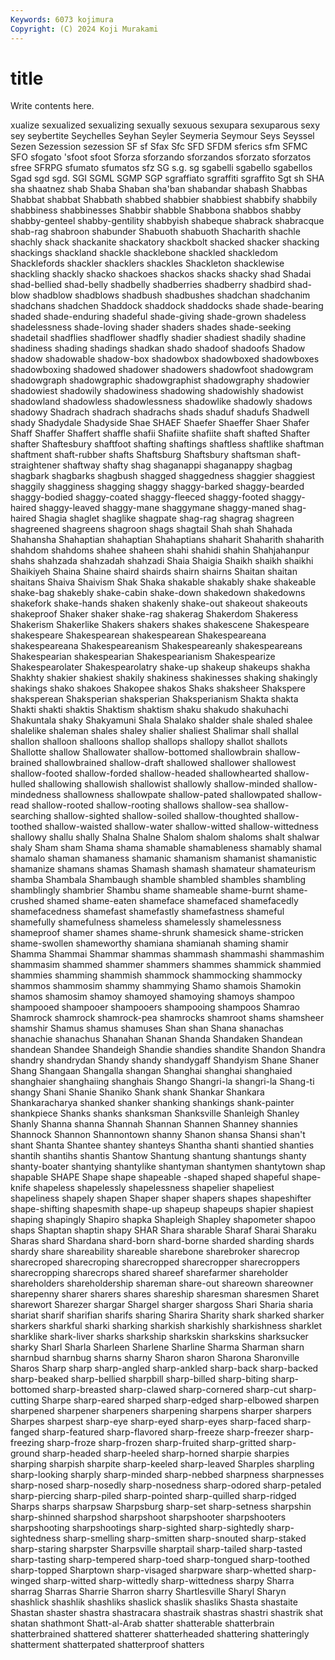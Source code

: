 ```yaml
---
Keywords: 6073 kojimura
Copyright: (C) 2024 Koji Murakami
---
```


# title

Write contents here.



xualize sexualized sexualizing sexually sexuous sexupara sexuparous sexy sey
seybertite Seychelles Seyhan Seyler Seymeria Seymour Seys Seyssel Sezen Sezession
sezession SF sf Sfax Sfc SFD SFDM sferics sfm SFMC
SFO sfogato 'sfoot sfoot Sforza sforzando sforzandos sforzato sforzatos sfree
SFRPG sfumato sfumatos sfz SG s.g. sg sgabelli sgabello sgabellos
Sgad sgd sgd. SGI SGML SGMP SGP sgraffiato sgraffiti sgraffito
Sgt sh SHA sha shaatnez shab Shaba Shaban sha'ban shabandar
shabash Shabbas Shabbat shabbat Shabbath shabbed shabbier shabbiest shabbify shabbily
shabbiness shabbinesses Shabbir shabble Shabbona shabbos shabby shabby-genteel shabby-gentility shabbyish
shabeque shabrack shabracque shab-rag shabroon shabunder Shabuoth shabuoth Shacharith shachle
shachly shack shackanite shackatory shackbolt shacked shacker shacking shackings shackland
shackle shacklebone shackled shackledom Shacklefords shackler shacklers shackles Shackleton shacklewise
shackling shackly shacko shackoes shackos shacks shacky shad Shadai shad-bellied
shad-belly shadbelly shadberries shadberry shadbird shad-blow shadblow shadblows shadbush shadbushes
shadchan shadchanim shadchans shadchen Shaddock shaddock shaddocks shade shade-bearing shaded
shade-enduring shadeful shade-giving shade-grown shadeless shadelessness shade-loving shader shaders shades
shade-seeking shadetail shadflies shadflower shadfly shadier shadiest shadily shadine shadiness
shading shadings shadkan shado shadoof shadoofs Shadow shadow shadowable shadow-box
shadowbox shadowboxed shadowboxes shadowboxing shadowed shadower shadowers shadowfoot shadowgram shadowgraph
shadowgraphic shadowgraphist shadowgraphy shadowier shadowiest shadowily shadowiness shadowing shadowishly shadowist
shadowland shadowless shadowlessness shadowlike shadowly shadows shadowy Shadrach shadrach shadrachs
shads shaduf shadufs Shadwell shady Shadydale Shadyside Shae SHAEF Shaefer
Shaeffer Shaer Shafer Shaff Shaffer Shaffert shaffle shafii Shafiite shafiite
shaft shafted Shafter shafter Shaftesbury shaftfoot shafting shaftings shaftless shaftlike
shaftman shaftment shaft-rubber shafts Shaftsburg Shaftsbury shaftsman shaft-straightener shaftway shafty
shag shaganappi shaganappy shagbag shagbark shagbarks shagbush shagged shaggedness shaggier
shaggiest shaggily shagginess shagging shaggy shaggy-barked shaggy-bearded shaggy-bodied shaggy-coated shaggy-fleeced
shaggy-footed shaggy-haired shaggy-leaved shaggy-mane shaggymane shaggy-maned shag-haired Shagia shaglet shaglike
shagpate shag-rag shagrag shagreen shagreened shagreens shagroon shags shagtail Shah
shah Shahada Shahansha Shahaptian shahaptian Shahaptians shaharit Shaharith shaharith shahdom
shahdoms shahee shaheen shahi shahidi shahin Shahjahanpur shahs shahzada shahzadah
shahzadi Shaia Shaigia Shaikh shaikh shaikhi Shaikiyeh Shaina Shaine shaird
shairds shairn shairns Shaitan shaitan shaitans Shaiva Shaivism Shak Shaka
shakable shakably shake shakeable shake-bag shakebly shake-cabin shake-down shakedown shakedowns
shakefork shake-hands shaken shakenly shake-out shakeout shakeouts shakeproof Shaker shaker
shake-rag shakerag Shakerdom Shakeress Shakerism Shakerlike Shakers shakers shakes shakescene
Shakespeare shakespeare Shakespearean shakespearean Shakespeareana shakespeareana Shakespeareanism Shakespeareanly shakespeareans Shakespearian
shakespearian Shakespearianism Shakespearize Shakespearolater Shakespearolatry shake-up shakeup shakeups shakha Shakhty
shakier shakiest shakily shakiness shakinesses shaking shakingly shakings shako shakoes
Shakopee shakos Shaks shaksheer Shakspere shaksperean Shaksperian shaksperian Shaksperianism Shakta
shakta Shakti shakti shaktis Shaktism shaktism shaku shakudo shakuhachi Shakuntala
shaky Shakyamuni Shala Shalako shalder shale shaled shalee shalelike shaleman
shales shaley shalier shaliest Shalimar shall shallal shallon shalloon shalloons
shallop shallops shallopy shallot shallots Shallotte shallow Shallowater shallow-bottomed shallowbrain
shallow-brained shallowbrained shallow-draft shallowed shallower shallowest shallow-footed shallow-forded shallow-headed shallowhearted
shallow-hulled shallowing shallowish shallowist shallowly shallow-minded shallow-mindedness shallowness shallowpate shallow-pated
shallowpated shallow-read shallow-rooted shallow-rooting shallows shallow-sea shallow-searching shallow-sighted shallow-soiled shallow-thoughted
shallow-toothed shallow-waisted shallow-water shallow-witted shallow-wittedness shallowy shallu shally Shalna Shalne
Shalom shalom shaloms shalt shalwar shaly Sham sham Shama shama
shamable shamableness shamably shamal shamalo shaman shamaness shamanic shamanism shamanist
shamanistic shamanize shamans shamas Shamash shamash shamateur shamateurism shamba Shambala
Shambaugh shamble shambled shambles shambling shamblingly shambrier Shambu shame shameable
shame-burnt shame-crushed shamed shame-eaten shameface shamefaced shamefacedly shamefacedness shamefast shamefastly
shamefastness shameful shamefully shamefulness shameless shamelessly shamelessness shameproof shamer shames
shame-shrunk shamesick shame-stricken shame-swollen shameworthy shamiana shamianah shaming shamir Shamma
Shammai Shammar shammas shammash shammashi shammashim shammasim shammed shammer shammers
shammes shammick shammied shammies shamming shammish shammock shammocking shammocky shammos
shammosim shammy shammying Shamo shamois Shamokin shamos shamosim shamoy shamoyed
shamoying shamoys shampoo shampooed shampooer shampooers shampooing shampoos Shamrao Shamrock
shamrock shamrock-pea shamrocks shamroot shams shamsheer shamshir Shamus shamus shamuses
Shan shan Shana shanachas shanachie shanachus Shanahan Shanan Shanda Shandaken
Shandean shandean Shandee Shandeigh Shandie shandies shandite Shandon Shandra shandry
shandrydan Shandy shandy shandygaff Shandyism Shane Shaner Shang Shangaan Shangalla
shangan Shanghai shanghai shanghaied shanghaier shanghaiing shanghais Shango Shangri-la shangri-la
Shang-ti shangy Shani Shanie Shaniko Shank shank Shankar Shankara Shankaracharya
shanked shanker shanking shankings shank-painter shankpiece Shanks shanks shanksman Shanksville
Shanleigh Shanley Shanly Shanna shanna Shannah Shannan Shannen Shanney shannies
Shannock Shannon Shannontown shanny Shanon shansa Shansi shan't shant Shanta
Shantee shantey shanteys Shantha shanti shantied shanties shantih shantihs shantis
Shantow Shantung shantung shantungs shanty shanty-boater shantying shantylike shantyman shantymen
shantytown shap shapable SHAPE Shape shape shapeable -shaped shaped shapeful
shape-knife shapeless shapelessly shapelessness shapelier shapeliest shapeliness shapely shapen Shaper
shaper shapers shapes shapeshifter shape-shifting shapesmith shape-up shapeup shapeups shapier
shapiest shaping shapingly Shapiro shapka Shapleigh Shapley shapometer shapoo shaps
Shaptan shaptin shapy SHAR Shara sharable Sharaf Sharai Sharaku Sharas
shard Shardana shard-born shard-borne sharded sharding shards shardy share shareability
shareable sharebone sharebroker sharecrop sharecroped sharecroping sharecropped sharecropper sharecroppers sharecropping
sharecrops shared shareef sharefarmer shareholder shareholders shareholdership shareman share-out shareown
shareowner sharepenny sharer sharers shares shareship sharesman sharesmen Sharet sharewort
Sharezer shargar Shargel sharger shargoss Shari Sharia sharia shariat sharif
sharifian sharifs sharing Sharira Sharity shark sharked sharker sharkers sharkful
sharki sharking sharkish sharkishly sharkishness sharklet sharklike shark-liver sharks sharkship
sharkskin sharkskins sharksucker sharky Sharl Sharla Sharleen Sharlene Sharline Sharma
Sharman sharn sharnbud sharnbug sharns sharny Sharon sharon Sharona Sharonville
Sharos Sharp sharp sharp-angled sharp-ankled sharp-back sharp-backed sharp-beaked sharp-bellied sharpbill
sharp-billed sharp-biting sharp-bottomed sharp-breasted sharp-clawed sharp-cornered sharp-cut sharp-cutting Sharpe sharp-eared
sharped sharp-edged sharp-elbowed sharpen sharpened sharpener sharpeners sharpening sharpens sharper
sharpers Sharpes sharpest sharp-eye sharp-eyed sharp-eyes sharp-faced sharp-fanged sharp-featured sharp-flavored
sharp-freeze sharp-freezer sharp-freezing sharp-froze sharp-frozen sharp-fruited sharp-gritted sharp-ground sharp-headed sharp-heeled
sharp-horned sharpie sharpies sharping sharpish sharpite sharp-keeled sharp-leaved Sharples sharpling
sharp-looking sharply sharp-minded sharp-nebbed sharpness sharpnesses sharp-nosed sharp-nosedly sharp-nosedness sharp-odored
sharp-petaled sharp-piercing sharp-piled sharp-pointed sharp-quilled sharp-ridged Sharps sharps sharpsaw Sharpsburg
sharp-set sharp-setness sharpshin sharp-shinned sharpshod sharpshoot sharpshooter sharpshooters sharpshooting sharpshootings
sharp-sighted sharp-sightedly sharp-sightedness sharp-smelling sharp-smitten sharp-snouted sharp-staked sharp-staring sharpster Sharpsville
sharptail sharp-tailed sharp-tasted sharp-tasting sharp-tempered sharp-toed sharp-tongued sharp-toothed sharp-topped Sharptown
sharp-visaged sharpware sharp-whetted sharp-winged sharp-witted sharp-wittedly sharp-wittedness sharpy Sharra sharrag
Sharras Sharrie Sharron sharry Shartlesville Sharyl Sharyn shashlick shashlik shashliks
shaslick shaslik shasliks Shasta shastaite Shastan shaster shastra shastracara shastraik
shastras shastri shastrik shat shatan shathmont Shatt-al-Arab shatter shatterable shatterbrain
shatterbrained shattered shatterer shatterheaded shattering shatteringly shatterment shatterpated shatterproof shatters
